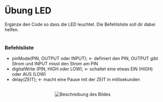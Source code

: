 # Übung LED 

Ergänze den Code so dass die LED leuchtet. Die Befehlsliste soll dir dabei helfen.
</br>
</br>

<h3>Befehlsliste</h3>

<ul>
<li>pinMode(PIN, OUTPUT oder INPUT); <- definiert den PIN, OUTPUT gibt Strom und INPUT misst den Strom am PIN</li>
<li>digitalWrite (PIN, HIGH oder LOW); <- schaltet eine etwas EIN (HIGH) oder AUS (LOW)</li>
<li>delay(ZEIT); <- macht eine Pause mit der ZEIT in millisekunden</li>
</ul>
  
</br>


<div style="text-align:center;">
  <img src="https://github.com/tueftelPark/Einfuehrung/assets/113671718/5508c3d9-ca91-4bad-940d-703da94bf140" alt="Beschreibung des Bildes">
</div>
